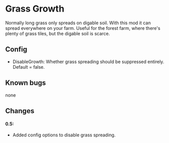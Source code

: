 # Grass Growth
Normally long grass only spreads on digable soil. With this mod it can spread everywhere on your farm. Useful for the forest farm, where there's plenty of grass tiles, but the digable soil is scarce.

## Config
* DisableGrowth: Whether grass spreading should be suppressed entirely. Default = false.

## Known bugs
none

## Changes
#### 0.5:
* Added config options to disable grass spreading.
